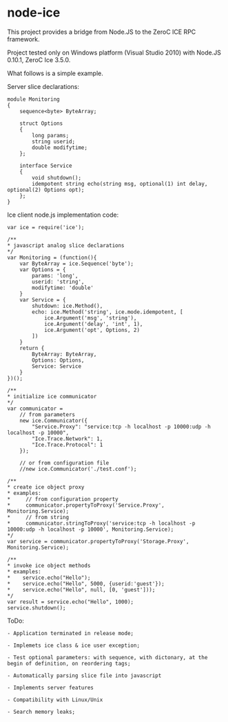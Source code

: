 
# node-ice

This project provides a bridge from Node.JS to the ZeroC ICE RPC framework.

Project tested only on Windows platform (Visual Studio 2010) with Node.JS 0.10.1, ZeroC Ice 3.5.0.
	
What follows is a simple example.

Server slice declarations:

	module Monitoring
	{
		sequence<byte> ByteArray;

		struct Options
		{
			long params;
			string userid;
			double modifytime;
		};

		interface Service
		{
			void shutdown();
			idempotent string echo(string msg, optional(1) int delay, optional(2) Options opt);
		};
	}

Ice client node.js implementation code:
	
	var ice = require('ice');

	/**
	* javascript analog slice declarations
	*/
	var Monitoring = (function(){
		var ByteArray = ice.Sequence('byte');
		var Options = {
			params: 'long',
			userid: 'string',
			modifytime: 'double'
		}
		var Service = {
			shutdown: ice.Method(),
			echo: ice.Method('string', ice.mode.idempotent, [
				ice.Argument('msg', 'string'), 
				ice.Argument('delay', 'int', 1),
				ice.Argument('opt', Options, 2)
			])
		}
		return {
			ByteArray: ByteArray,
			Options: Options,
			Service: Service
		}
	})();
	
	/**
	* initialize ice communicator
	*/
	var communicator = 
		// from parameters
		new ice.Communicator({
			"Service.Proxy": "service:tcp -h localhost -p 10000:udp -h localhost -p 10000",
			"Ice.Trace.Network": 1,
			"Ice.Trace.Protocol": 1
		});
		
		// or from configuration file
		//new ice.Communicator('./test.conf');
		
	/**
	* create ice object proxy
	* examples:
	*     // from configuration property
	*     communicator.propertyToProxy('Service.Proxy', Monitoring.Service);												
	*     // from string
	*     communicator.stringToProxy('service:tcp -h localhost -p 10000:udp -h localhost -p 10000', Monitoring.Service);	
	*/
	var service = communicator.propertyToProxy('Storage.Proxy', Monitoring.Service);

	/**
	* invoke ice object methods
	* examples: 
	*    service.echo("Hello"); 
	*    service.echo("Hello", 5000, {userid:'guest'});
	*    service.echo("Hello", null, [0, 'guest']));
	*/
	var result = service.echo("Hello", 1000);
	service.shutdown();



ToDo: 

	- Application terminated in release mode; 

	- Implemets ice class & ice user exception; 

	- Test optional parameters: with sequence, with dictonary, at the begin of definition, on reordering tags;

	- Automatically parsing slice file into javascript

	- Implements server features

	- Compatibility with Linux/Unix 

	- Search memory leaks;
